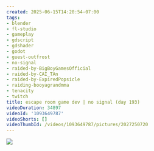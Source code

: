 ```yaml
---
created: 2025-06-15T14:20:54-07:00
tags:
- blender
- fl-studio
- gameplay
- gdscript
- gdshader
- godot
- guest-outfrost
- no-signal
- raided-by-BigBoyGamesOfficial
- raided-by-CAI_TAn
- raided-by-ExpiredPopsicle
- raiding-booyagrandmma
- tenacity
- twitch
title: escape room game dev | no signal (day 193)
videoDuration: 34897
videoId: '1093649787'
videoShorts: []
videoThumbId: /videos/1093649787/pictures/2027250720
---
```


![](20250615212054.jpg)

